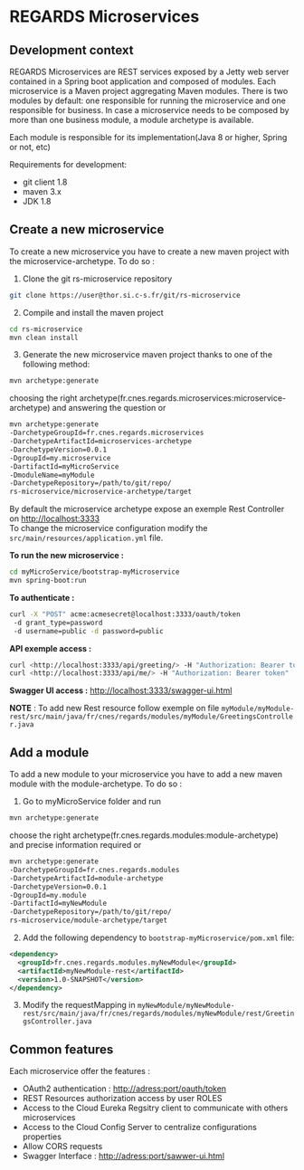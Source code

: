 # REGARDS Microservices

## Development context

REGARDS Microservices are REST services exposed by a Jetty web server contained in a Spring boot application and composed of modules. Each microservice is a Maven project aggregating Maven modules. There is two modules by default: one responsible for running the microservice and one responsible for business. In case a microservice needs to be composed by more than one business module, a module archetype is available.

Each module is responsible for its implementation(Java 8 or higher, Spring or not, etc)

Requirements for development:

- git client 1.8
- maven 3.x
- JDK 1.8

## Create a new microservice

To create a new microservice you have to create a new maven project with the microservice-archetype. To do so :

1. Clone the git rs-microservice repository<br>

  ```bash
  git clone https://user@thor.si.c-s.fr/git/rs-microservice
  ```

2. Compile and install the maven project<br>

  ```bash
  cd rs-microservice
  mvn clean install
  ```

3. Generate the new microservice maven project thanks to one of the following method:

  ```bash
  mvn archetype:generate
  ```

  choosing the right archetype(fr.cnes.regards.microservices:microservice-archetype) and answering the question or

  ```bash
  mvn archetype:generate
  -DarchetypeGroupId=fr.cnes.regards.microservices
  -DarchetypeArtifactId=microservices-archetype
  -DarchetypeVersion=0.0.1
  -DgroupId=my.microservice
  -DartifactId=myMicroService
  -DmoduleName=myModule
  -DarchetypeRepository=/path/to/git/repo/
  rs-microservice/microservice-archetype/target
  ```

By default the microservice archetype expose an exemple Rest Controller on <http://localhost:3333><br>
To change the microservice configuration modify the `src/main/resources/application.yml` file.

**To run the new microservice :**

```bash
cd myMicroService/bootstrap-myMicroservice
mvn spring-boot:run
```

**To authenticate :**

```bash
curl -X "POST" acme:acmesecret@localhost:3333/oauth/token
 -d grant_type=password
 -d username=public -d password=public
```

**API exemple access :**<br>

```bash
curl <http://localhost:3333/api/greeting/> -H "Authorization: Bearer token"
curl <http://localhost:3333/api/me/> -H "Authorization: Bearer token"
```

**Swagger UI access :** <http://localhost:3333/swagger-ui.html>

**NOTE** : To add new Rest resource follow exemple on file `myModule/myModule-rest/src/main/java/fr/cnes/regards/modules/myModule/GreetingsController.java`

## Add a module

To add a new module to your microservice you have to add a new maven module with the module-archetype. To do so :

1. Go to myMicroService folder and run

  ```bash
  mvn archetype:generate
  ```

  choose the right archetype(fr.cnes.regards.modules:module-archetype) and precise information required or

  ```bash
  mvn archetype:generate
  -DarchetypeGroupId=fr.cnes.regards.modules
  -DarchetypeArtifactId=module-archetype
  -DarchetypeVersion=0.0.1
  -DgroupId=my.module
  -DartifactId=myNewModule
  -DarchetypeRepository=/path/to/git/repo/
  rs-microservice/module-archetype/target
  ```

2. Add the following dependency to `bootstrap-myMicroservice/pom.xml` file:

  ```xml
  <dependency>
    <groupId>fr.cnes.regards.modules.myNewModule</groupId>
    <artifactId>myNewModule-rest</artifactId>
    <version>1.0-SNAPSHOT</version>
  </dependency>
  ```

3. Modify the requestMapping in `myNewModule/myNewModule-rest/src/main/java/fr/cnes/regards/modules/myNewModule/rest/GreetingsController.java`

  ## Common features

Each microservice offer the features :

- OAuth2 authentication : <http://adress:port/oauth/token>
- REST Resources authorization access by user ROLES
- Access to the Cloud Eureka Regsitry client to communicate with others microservices
- Access to the Cloud Config Server to centralize configurations properties
- Allow CORS requests
- Swagger Interface : <http://adress:port/sawwer-ui.html>
